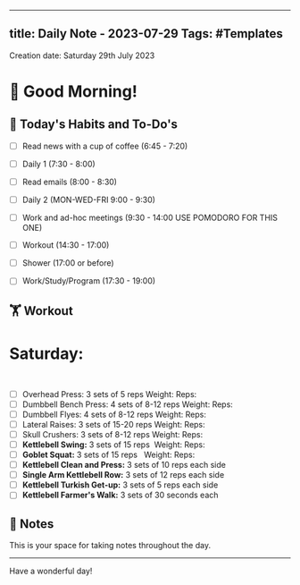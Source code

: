 
---
title: Daily Note - 2023-07-29
Tags: #Templates
---

Creation date: Saturday 29th July 2023

# 🌅 Good Morning! 

## 🎯 Today's Habits and To-Do's

- [ ] Read news with a cup of coffee (6:45 - 7:20)
- [ ] Daily 1 (7:30 - 8:00)
- [ ] Read emails (8:00 - 8:30)
- [ ] Daily 2 (MON-WED-FRI 9:00 - 9:30) 
- [ ] Work and ad-hoc meetings (9:30 - 14:00 USE POMODORO FOR THIS ONE)
- [ ] Workout (14:30 - 17:00)
- [ ] Shower (17:00 or before)
- [ ] Work/Study/Program (17:30 - 19:00)


## 🏋️ Workout
# Saturday:  
           
- [ ] Overhead Press: 3 sets of 5 reps Weight: Reps:      
- [ ] Dumbbell Bench Press: 4 sets of 8-12 reps Weight: Reps:      
- [ ] Dumbbell Flyes: 4 sets of 8-12 reps Weight: Reps:      
- [ ] Lateral Raises: 3 sets of 15-20 reps Weight: Reps:      
- [ ] Skull Crushers: 3 sets of 8-12 reps Weight: Reps:      
- [ ] **Kettlebell Swing:** 3 sets of 15 reps  Weight: Reps:      
- [ ] **Goblet Squat:** 3 sets of 15 reps   Weight: Reps:      
- [ ] **Kettlebell Clean and Press:** 3 sets of 10 reps each side        
- [ ] **Single Arm Kettlebell Row:** 3 sets of 12 reps each side        
- [ ] **Kettlebell Turkish Get-up:** 3 sets of 5 reps each side      
- [ ] **Kettlebell Farmer's Walk:** 3 sets of 30 seconds each  

## 📖 Notes

This is your space for taking notes throughout the day. 


---

Have a wonderful day!
